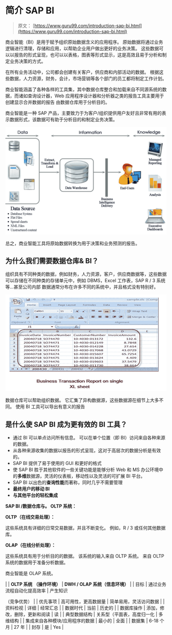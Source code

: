 # 简介 SAP BI

> 原文： [https://www.guru99.com/introduction-sap-bi.html](https://www.guru99.com/introduction-sap-bi.html)

商业智能（BI）是用于赋予组织原始数据含义的应用程序。 原始数据将通过业务逻辑进行清理，存储和应用，以帮助企业用户做出更好的业务决策。 这些数据可以以报告的形式呈现，也可以以表格，图表等形式显示，这是高效且易于分析和制定业务决策的方式。

在所有业务活动中，公司都会创建有关客户，供应商和内部活动的数据。 根据这些数据，人力资源，财务，会计，市场营销等各个部门的员工都将制定工作计划。

商业智能涵盖了各种各样的工具集，其中数据仓库整合和加载来自不同源系统的数据，而诸如查询设计器，Web 应用程序设计器和分析器之类的报告工具主要用于创建显示合并数据的报告 由数据仓库用于分析目的。

商业智能是一种 SAP 产品，主要致力于为客户/组织提供用户友好且非常有用的表示数据形式，该数据可有助于分析目的和制定业务决策。

[![](img/2b9c8876a61bee7d4d4b4f8ed3c62783.png)](/images/sap/SAP_BI/sap_bi_1_1.jpg)

总之，商业智能工具将原始数据转换为用于决策和业务预测的报告。

## 为什么我们需要数据仓库& BI？

组织具有不同种类的数据，例如财务，人力资源，客户，供应商数据等，这些数据可以存储在不同种类的存储单元中，例如 DBMS，Excel 工作表，SAP R / 3 系统等...甚至公司内部 数据通常分布在许多不同的系统中，并且格式没有特别好。

[![](img/9b0820cb3dc9af63689a939e0960bda4.png)](/images/sap/SAP_BI/sap_bi_1_2.jpg)

数据仓库可以帮助组织数据。 它汇集了异构数据源，这些数据源在细节上大多不同。 使用 BI 工具可以导出有意义的报告

## 是什么使 SAP BI 成为更有效的 BI 工具？

*   通过 BI 可以单点访问所有信息。 可以在单个位置（即 BI）访问来自各种来源的数据。
*   从各种来源收集的数据以报告的形式呈现，这对于高层次的数据分析是有效的。
*   SAP BI 提供了易于使用的 GUI 和更好的格式
*   使 SAP BI 胜于其他软件的一些关键功能是能够分析 Web 和 MS 办公环境中的**多维**数据源，灵活的仪表板，移动性以及灵活的可扩展 BI 平台。
*   SAP BI 以出色的**查询性能**而著称，同时几乎不需要管理
*   **最终用户的移动 BI**
*   **与其他平台的轻松集成**

**SAP BI /数据仓库与。 OLTP 系统：**

**OLTP（在线交易处理）：**

这些系统具有详细的日常交易数据，并且不断变化。 例如，R / 3 或任何其他数据库。

**OLAP（在线分析处理）：**

这些系统具有用于分析目的的数据。 该系统的输入来自 OLTP 系统。 来自 OLTP 系统的数据用于准备分析数据。

商业智能是 OLAP 系统。

|  | **OLTP 系统** **（操作环境）** | **DWH / OLAP 系统（信息环境）** |
| 目标 | 通过业务流程自动化提高效率 | 产生知识

（竞争优势） |
| 优先事项 | 高可用性，更高数据量 | 简单易用，灵活访问数据 |
| 资料检视 | 详细 | 经常汇总 |
| 数据时代 | 当前 | 历史的 |
| 数据库操作 | 添加，修改，删除，更新和阅读 | 读 |
| 典型数据结构 | 关系型（平面表，高度归一化 | 多维结构 |
| 集成来自各种模块/应用程序的数据 | 最小的 | 全面 |
| 数据集 | 6-18 个月 | 27 年 |
| 封存 | 是 | Yes |